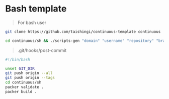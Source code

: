 # Bash template

> For bash user

```bash
git clone https://github.com/taishingi/continuous-template continuous
```

```bash
cd continuous/sh && ./scripts-gen "domain" "username" "repository" "branch"
```

> .git/hooks/post-commit

```bash
#!/bin/bash

unset GIT_DIR
git push origin --all
git push origin --tags
cd continuous/sh
packer validate .
packer build .
```
